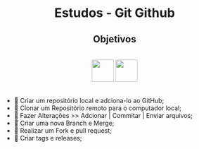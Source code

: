 # <center>Estudos - Git Github</center>

## <center>Objetivos</center>

<br>

<center><img src="https://cdn.jsdelivr.net/gh/devicons/devicon@latest/icons/git/git-original.svg" width="50px"/>
<img src="https://cdn.jsdelivr.net/gh/devicons/devicon@latest/icons/github/github-original.svg" width="50px"/></center>

<br>

- 💬 Criar um repositório local e adciona-lo ao GitHub;
- 💬 Clonar um Repositório remoto para o computador local;
- 💬 Fazer Alterações >> Adcionar | Commitar | Enviar arquivos;
- 💬 Criar uma nova Branch e Merge;
- 💬 Realizar um Fork e pull request;
- 💬 Criar tags e releases;